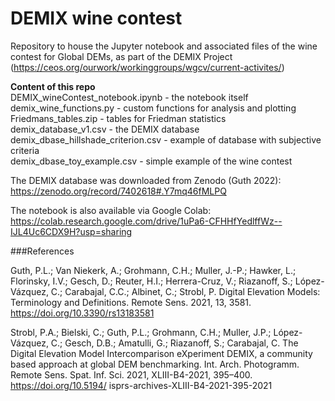 # DEMIX wine contest
Repository to house the Jupyter notebook and associated files of the wine contest for Global DEMs, as part of the DEMIX Project (https://ceos.org/ourwork/workinggroups/wgcv/current-activites/)  


**Content of this repo**  
DEMIX_wineContest_notebook.ipynb - the notebook itself  
demix_wine_functions.py - custom functions for analysis and plotting  
Friedmans_tables.zip - tables for Friedman statistics  
demix_database_v1.csv - the DEMIX database  
demix_dbase_hillshade_criterion.csv - example of database with subjective criteria  
demix_dbase_toy_example.csv - simple example of the wine contest  

The DEMIX database was downloaded from Zenodo (Guth 2022): https://zenodo.org/record/7402618#.Y7mq46fMLPQ  

The notebook is also available via Google Colab: https://colab.research.google.com/drive/1uPa6-CFHHfYedlffWz--IJL4Uc6CDX9H?usp=sharing  



###References  

Guth, P.L.; Van Niekerk, A.; Grohmann, C.H.; Muller, J.-P.; Hawker, L.; Florinsky, I.V.; Gesch, D.; Reuter, H.I.; Herrera-Cruz, V.; Riazanoff, S.; López-Vázquez, C.; Carabajal, C.C.; Albinet, C.; Strobl, P. Digital Elevation Models: Terminology and Definitions. Remote Sens. 2021, 13, 3581. https://doi.org/10.3390/rs13183581  

Strobl, P.A.; Bielski, C.; Guth, P.L.; Grohmann, C.H.; Muller, J.P.; López-Vázquez, C.; Gesch, D.B.; Amatulli, G.; Riazanoff, S.; Carabajal, C. The Digital Elevation Model Intercomparison eXperiment DEMIX, a community based approach at global DEM benchmarking. Int. Arch. Photogramm. Remote Sens. Spat. Inf. Sci. 2021, XLIII-B4-2021, 395–400. https://doi.org/10.5194/  isprs-archives-XLIII-B4-2021-395-2021